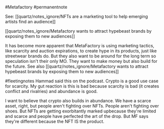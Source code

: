 #Metafactory 
#permanentnote 

See: [[quartz/notes_ignore/NFTs are a marketing tool to help emerging artists find an audience]]

[[quartz/notes_ignore/Metafactory wants to attract hypebeast brands by exposing them to new audiences]]

It has become more apparent that MetaFactory is using marketing tactics, like scarcity and auction expirations, to create hype in its products, just like streetwear brands do. But they also want to be around for the long term so speculation isn't their only MO. They want to make money but also build for the future. See also [[quartz/notes_ignore/Metafactory wants to attract hypebeast brands by exposing them to new audiences]]

#fleetingnotes 
Hammad said this on the podcast. Crypto is a good use case for scarcity. My gut reaction is this is bad because scarcity is bad  (it creates conflict and rivalries) and abundance is good. 

I want to believe that crypto also builds in abundance. We have a scarce asset, right, but people aren't fighting over NFTs. People aren't fighting over shoes. But NFTs are getting exorbitantly marked upbecause they're limited and scarce and people have perfected the art of the drop. But MF says they're different because the NFT IS the product.  
